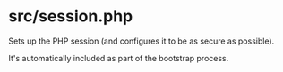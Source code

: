 # src/session.php

Sets up the PHP session (and configures it to be as secure as possible).

It's automatically included as part of the bootstrap process.